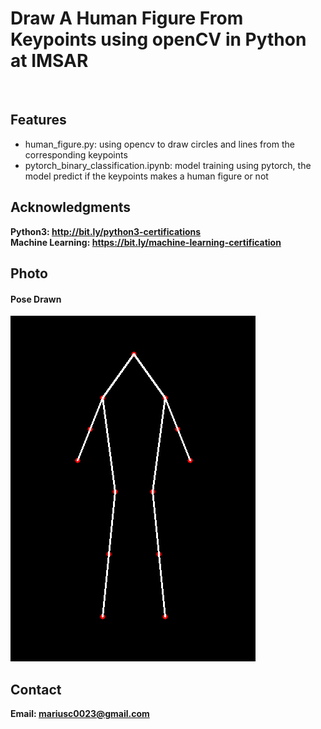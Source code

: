 <h1>Draw A Human Figure From Keypoints using openCV in Python at IMSAR</h1>
<br>
<h2>Features</h2>
<ul>
    <li>human_figure.py: using opencv to draw circles and lines from the corresponding keypoints</li>
    <li>pytorch_binary_classification.ipynb: model training using pytorch, the model predict if the keypoints makes a human figure or not</li>
</ul>

<h2>Acknowledgments</h2>

<b> Python3: http://bit.ly/python3-certifications </b>
<br>
<b> Machine Learning: https://bit.ly/machine-learning-certification <b>
<br>


<h2>Photo</h2>
<h4>Pose Drawn</h4>
<img src="image.png">
<br>
<h2>Contact</h2>

<b> Email: mariusc0023@gmail.com </b>
